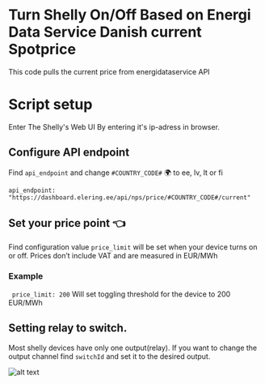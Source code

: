  
# Turn Shelly On/Off Based on Energi Data Service Danish current Spotprice
 
This code pulls the current price from energidataservice API

# Script setup
Enter The Shelly's Web UI By entering it's ip-adress in browser.
 




## Configure API endpoint
Find `api_endpoint` and change `#COUNTRY_CODE#` 🌍 to ee, lv, lt or fi
```
api_endpoint: "https://dashboard.elering.ee/api/nps/price/#COUNTRY_CODE#/current"
```
 
## Set your price point  👈
Find configuration value `price_limit` will be set when your device turns on or off. Prices don’t include VAT and are measured in EUR/MWh
### Example
```  price_limit: 200 ```
Will set toggling threshold for the device to 200 EUR/MWh
 
## Setting relay to switch.
Most shelly devices have only one output(relay). If you want to change the output channel find `switchId` and set it to the desired output.
 

![alt text](https://i0.wp.com/dimmer.ee/wp-content/uploads/2022/09/09-trim.jpg?resize=223%2C40&ssl=1)
